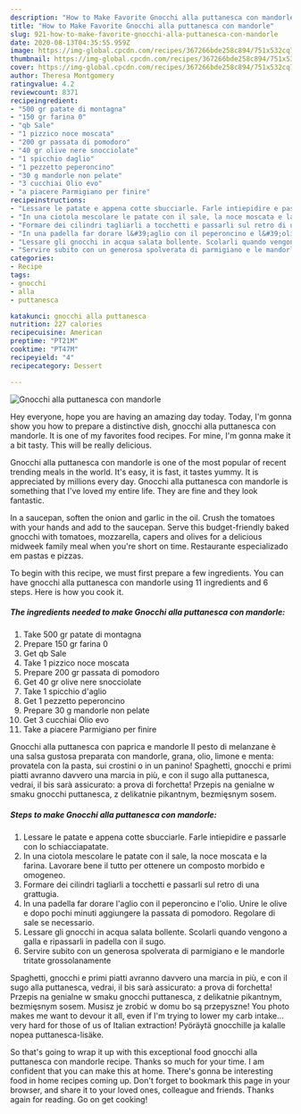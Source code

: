 ```yaml
---
description: "How to Make Favorite Gnocchi alla puttanesca con mandorle"
title: "How to Make Favorite Gnocchi alla puttanesca con mandorle"
slug: 921-how-to-make-favorite-gnocchi-alla-puttanesca-con-mandorle
date: 2020-08-13T04:35:55.959Z
image: https://img-global.cpcdn.com/recipes/367266bde258c894/751x532cq70/gnocchi-alla-puttanesca-con-mandorle-recipe-main-photo.jpg
thumbnail: https://img-global.cpcdn.com/recipes/367266bde258c894/751x532cq70/gnocchi-alla-puttanesca-con-mandorle-recipe-main-photo.jpg
cover: https://img-global.cpcdn.com/recipes/367266bde258c894/751x532cq70/gnocchi-alla-puttanesca-con-mandorle-recipe-main-photo.jpg
author: Theresa Montgomery
ratingvalue: 4.2
reviewcount: 8371
recipeingredient:
- "500 gr patate di montagna"
- "150 gr farina 0"
- "qb Sale"
- "1 pizzico noce moscata"
- "200 gr passata di pomodoro"
- "40 gr olive nere snocciolate"
- "1 spicchio daglio"
- "1 pezzetto peperoncino"
- "30 g mandorle non pelate"
- "3 cucchiai Olio evo"
- "a piacere Parmigiano per finire"
recipeinstructions:
- "Lessare le patate e appena cotte sbucciarle. Farle intiepidire e passarle con lo schiacciapatate."
- "In una ciotola mescolare le patate con il sale, la noce moscata e la farina. Lavorare bene il tutto per ottenere un composto morbido e omogeneo."
- "Formare dei cilindri tagliarli a tocchetti e passarli sul retro di una grattugia."
- "In una padella far dorare l&#39;aglio con il peperoncino e l&#39;olio. Unire le olive e dopo pochi minuti aggiungere la passata di pomodoro. Regolare di sale se necessario."
- "Lessare gli gnocchi in acqua salata bollente. Scolarli quando vengono a galla e ripassarli in padella con il sugo."
- "Servire subito con un generosa spolverata di parmigiano e le mandorle tritate grossolanamente"
categories:
- Recipe
tags:
- gnocchi
- alla
- puttanesca

katakunci: gnocchi alla puttanesca 
nutrition: 227 calories
recipecuisine: American
preptime: "PT21M"
cooktime: "PT47M"
recipeyield: "4"
recipecategory: Dessert

---
```



![Gnocchi alla puttanesca con mandorle](https://img-global.cpcdn.com/recipes/367266bde258c894/751x532cq70/gnocchi-alla-puttanesca-con-mandorle-recipe-main-photo.jpg)

Hey everyone, hope you are having an amazing day today. Today, I'm gonna show you how to prepare a distinctive dish, gnocchi alla puttanesca con mandorle. It is one of my favorites food recipes. For mine, I'm gonna make it a bit tasty. This will be really delicious.

Gnocchi alla puttanesca con mandorle is one of the most popular of recent trending meals in the world. It's easy, it is fast, it tastes yummy. It is appreciated by millions every day. Gnocchi alla puttanesca con mandorle is something that I've loved my entire life. They are fine and they look fantastic.

In a saucepan, soften the onion and garlic in the oil. Crush the tomatoes with your hands and add to the saucepan. Serve this budget-friendly baked gnocchi with tomatoes, mozzarella, capers and olives for a delicious midweek family meal when you&#39;re short on time. Restaurante especializado em pastas e pizzas.


To begin with this recipe, we must first prepare a few ingredients. You can have gnocchi alla puttanesca con mandorle using 11 ingredients and 6 steps. Here is how you cook it.

<!--inarticleads1-->

##### The ingredients needed to make Gnocchi alla puttanesca con mandorle:

1. Take 500 gr patate di montagna
1. Prepare 150 gr farina 0
1. Get qb Sale
1. Take 1 pizzico noce moscata
1. Prepare 200 gr passata di pomodoro
1. Get 40 gr olive nere snocciolate
1. Take 1 spicchio d&#39;aglio
1. Get 1 pezzetto peperoncino
1. Prepare 30 g mandorle non pelate
1. Get 3 cucchiai Olio evo
1. Take a piacere Parmigiano per finire


Gnocchi alla puttanesca con paprica e mandorle Il pesto di melanzane è una salsa gustosa preparata con mandorle, grana, olio, limone e menta: provatela con la pasta, sui crostini o in un panino! Spaghetti, gnocchi e primi piatti avranno davvero una marcia in più, e con il sugo alla puttanesca, vedrai, il bis sarà assicurato: a prova di forchetta! Przepis na genialne w smaku gnocchi puttanesca, z delikatnie pikantnym, bezmięsnym sosem. 

<!--inarticleads2-->

##### Steps to make Gnocchi alla puttanesca con mandorle:

1. Lessare le patate e appena cotte sbucciarle. Farle intiepidire e passarle con lo schiacciapatate.
1. In una ciotola mescolare le patate con il sale, la noce moscata e la farina. Lavorare bene il tutto per ottenere un composto morbido e omogeneo.
1. Formare dei cilindri tagliarli a tocchetti e passarli sul retro di una grattugia.
1. In una padella far dorare l&#39;aglio con il peperoncino e l&#39;olio. Unire le olive e dopo pochi minuti aggiungere la passata di pomodoro. Regolare di sale se necessario.
1. Lessare gli gnocchi in acqua salata bollente. Scolarli quando vengono a galla e ripassarli in padella con il sugo.
1. Servire subito con un generosa spolverata di parmigiano e le mandorle tritate grossolanamente


Spaghetti, gnocchi e primi piatti avranno davvero una marcia in più, e con il sugo alla puttanesca, vedrai, il bis sarà assicurato: a prova di forchetta! Przepis na genialne w smaku gnocchi puttanesca, z delikatnie pikantnym, bezmięsnym sosem. Musisz je zrobić w domu bo są przepyszne! You photo makes me want to devour it all, even if I&#39;m trying to lower my carb intake… very hard for those of us of Italian extraction! Pyöräytä gnocchille ja kalalle nopea puttanesca-lisäke. 

So that's going to wrap it up with this exceptional food gnocchi alla puttanesca con mandorle recipe. Thanks so much for your time. I am confident that you can make this at home. There's gonna be interesting food in home recipes coming up. Don't forget to bookmark this page in your browser, and share it to your loved ones, colleague and friends. Thanks again for reading. Go on get cooking!
